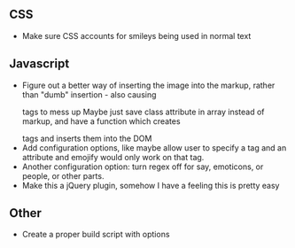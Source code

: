 ## CSS
* Make sure CSS accounts for smileys being used in normal text

## Javascript
* Figure out a better way of inserting the image into the markup, rather than "dumb" insertion - also causing <p> tags to mess up
	Maybe just save class attribute in array instead of markup, and have a function which creates <div> tags and inserts them into the DOM
* Add configuration options, like maybe allow user to specify a tag and an attribute and emojify would only work on that tag.
* Another configuration option: turn regex off for say, emoticons, or people, or other parts.
* Make this a jQuery plugin, somehow I have a feeling this is pretty easy

## Other
* Create a proper build script with options